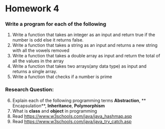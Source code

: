 # Homework 4

### Write a program for each of the following 
 1.  Write a function that takes an integer as an input and return true if the number is odd else it returns false.
 2. Write a function that takes a string as an input and returns a new string with all the vowels removed
 3. Write a function  that takes a double array as input and return the total of all the values in the array
 4. Write a function that takes two arrays(any data type) as input and returns a single array. 
 5. Write a function that checks if a number is prime
 
 ### Research Question:
 
 6. Explain each of the following programming terms **Abstraction**, ** Encapsulation**, **Inheritance**, **Polymorphism**
 7. What is **class** and **object** in programming
 8. Read https://www.w3schools.com/java/java_hashmap.asp
 9. Read https://www.w3schools.com/java/java_try_catch.asp